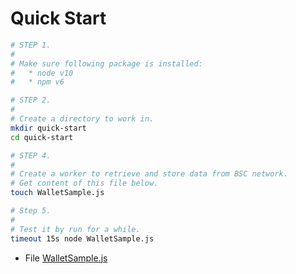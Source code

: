 # Quick Start

```bash
# STEP 1.
#
# Make sure following package is installed: 
#   * node v10
#   * npm v6

# STEP 2.
# 
# Create a directory to work in.
mkdir quick-start
cd quick-start

# STEP 4.
#
# Create a worker to retrieve and store data from BSC network.
# Get content of this file below.
touch WalletSample.js

# Step 5.
#
# Test it by run for a while.
timeout 15s node WalletSample.js
```

* File [WalletSample.js](../test/quick-start/WalletSample.js)
